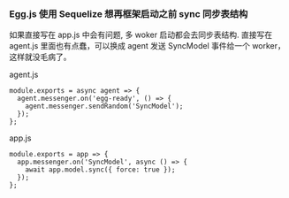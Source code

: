 ### Egg.js 使用 Sequelize 想再框架启动之前 sync 同步表结构

如果直接写在 app.js 中会有问题, 多 woker 启动都会去同步表结构. 直接写在 agent.js 里面也有点蠢，可以换成 agent 发送 SyncModel 事件给一个 worker，这样就没毛病了。

agent.js

```
module.exports = async agent => {
  agent.messenger.on('egg-ready', () => {
    agent.messenger.sendRandom('SyncModel');
  });
};
```

app.js

```
module.exports = app => {
  app.messenger.on('SyncModel', async () => {
    await app.model.sync({ force: true });
  });
};
```

